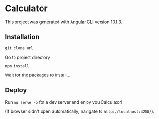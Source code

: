 # Calculator

This project was generated with [Angular CLI](https://github.com/angular/angular-cli) version 10.1.3.

## Installation

`git clone url`

Go to project directory 

`npm install`

Wait for the packages to install...

## Deploy

Run `ng serve -o` for a dev server and enjoy you Calculator! 

(If browser didn't open automatically, navigate to `http://localhost:4200/`).
